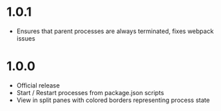 # 1.0.1

- Ensures that parent processes are always terminated, fixes webpack issues

# 1.0.0

- Official release
- Start / Restart processes from package.json scripts
- View in split panes with colored borders representing process state
